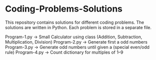 # Coding-Problems-Solutions

This repository contains solutions for different coding problems.
The solutions are written in Python.
Each problem is stored in a separate file.

Program-1.py → Small Calculator using class (Addition, Subtraction, Multiplication, Division)
Program-2.py → Generate first a odd numbers
Program-3.py → Generate odd numbers until given a (special even/odd rule)
Program-4.py → Count dictionary for multiples of 1–9
